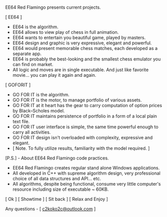 EE64 Red Flamingo presents current projects.

[ EE64 ]
- EE64 is the algorithm.
- EE64 allows to view play of chess in full animation.
- EE64 wants to entertain you beautiful game, played by masters. 
- EE64 design and graphic is very expressive, elegant and powerful.
- EE64 would present memorable chess matches, each developed as a separate app. 
- EE64 is probably the best-looking and the smallest chess emulator you can find on market.    
- All logic and moves are in single executable. And just like favorite movie... you can play it again and again.
  
[ GOFORIT ] 
- GO FOR IT is the algorithm.                         
- GO FOR IT is the motor, to manage portfolio of various assets.
- GO FOR IT at it heart has the gear to carry computation of option prices by Black–Scholes model.
- GO FOR IT maintains persistence of portfolio in a form of a local plain text file.
- GO FOR IT user interface is simple, the same time powerful enough to carry all activities.
- GO FOR IT design isn't overloaded with complexity, expressive and elegant.
- [ Note. To fully utilize results, familiarity with the model required. ]


[P.S.] - About EE64 Red Flamingo code practices.
- EE64 Red Flamingo creates regular stand alone Windows applications.
- All developed in C++ with supreme algorithm design, very professional choice of all data structures and API... etc.  
- All algorithms, despite being functional, consume very little computer's resource including size of executable ~ 60KB.

[ Ok ] [ Showtime ] [ Sit back ] [ Relax and Enjoy ]

Any questions - [ c2koko2c@outlook.com ]
